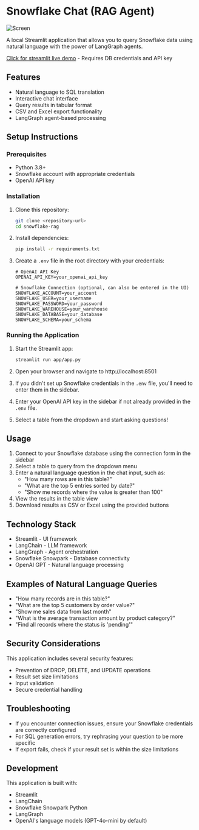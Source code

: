 # Snowflake Chat (RAG Agent)

![Screen](images/screen.png)

A local Streamlit application that allows you to query Snowflake data using natural language with the power of LangGraph agents.

[Click for streamlit live demo](https://snow-rag-chat.streamlit.app/) - Requires DB credentials and API key

## Features

- Natural language to SQL translation
- Interactive chat interface
- Query results in tabular format
- CSV and Excel export functionality
- LangGraph agent-based processing

## Setup Instructions

### Prerequisites

- Python 3.8+
- Snowflake account with appropriate credentials
- OpenAI API key

### Installation

1. Clone this repository:
   ```bash
   git clone <repository-url>
   cd snowflake-rag
   ```

2. Install dependencies:
   ```bash
   pip install -r requirements.txt
   ```

3. Create a `.env` file in the root directory with your credentials:
   ```
   # OpenAI API Key
   OPENAI_API_KEY=your_openai_api_key

   # Snowflake Connection (optional, can also be entered in the UI)
   SNOWFLAKE_ACCOUNT=your_account
   SNOWFLAKE_USER=your_username
   SNOWFLAKE_PASSWORD=your_password
   SNOWFLAKE_WAREHOUSE=your_warehouse
   SNOWFLAKE_DATABASE=your_database
   SNOWFLAKE_SCHEMA=your_schema
   ```

### Running the Application

1. Start the Streamlit app:
   ```bash
   streamlit run app/app.py
   ```

2. Open your browser and navigate to http://localhost:8501

3. If you didn't set up Snowflake credentials in the `.env` file, you'll need to enter them in the sidebar.

4. Enter your OpenAI API key in the sidebar if not already provided in the `.env` file.

5. Select a table from the dropdown and start asking questions!

## Usage

1. Connect to your Snowflake database using the connection form in the sidebar
2. Select a table to query from the dropdown menu
3. Enter a natural language question in the chat input, such as:
   - "How many rows are in this table?"
   - "What are the top 5 entries sorted by date?"
   - "Show me records where the value is greater than 100"
4. View the results in the table view
5. Download results as CSV or Excel using the provided buttons

## Technology Stack

- Streamlit - UI framework
- LangChain - LLM framework
- LangGraph - Agent orchestration
- Snowflake Snowpark - Database connectivity
- OpenAI GPT - Natural language processing

## Examples of Natural Language Queries

- "How many records are in this table?"
- "What are the top 5 customers by order value?"
- "Show me sales data from last month"
- "What is the average transaction amount by product category?"
- "Find all records where the status is 'pending'"

## Security Considerations

This application includes several security features:
- Prevention of DROP, DELETE, and UPDATE operations
- Result set size limitations
- Input validation
- Secure credential handling

## Troubleshooting

- If you encounter connection issues, ensure your Snowflake credentials are correctly configured
- For SQL generation errors, try rephrasing your question to be more specific
- If export fails, check if your result set is within the size limitations

## Development

This application is built with:
- Streamlit
- LangChain
- Snowflake Snowpark Python
- LangGraph
- OpenAI's language models (GPT-4o-mini by default) 
